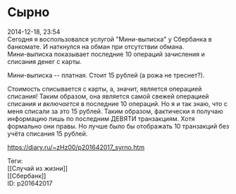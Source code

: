 Сырно
======

   
 2014-12-18, 23:54   
  Сегодня я воспользовался услугой "Мини-выписка" у Сбербанка в банкомате. И наткнулся на обман при отсутствии обмана.   
 Мини-выписка показывает последние 10 операций зачисления и списания денег с карты.   
   
 Мини-выписка -- платная. Стоит 15 рублей (а рожа не треснет?).   
   
 Стоимость списывается с карты, а, значит, является операцией списания! Таким образом, она является самой свежей операцией списания и  *включается*  в последние 10 операций. Но я и так знаю, что с меня списали за это 15 рублей. Таким образом, фактически я получаю информацию лишь по последним ДЕВЯТИ транзакциям. Хотя формально они правы. Но лучше было бы отображать 10 транзакций без учёта списания 15 рублей.   
    
 <https://diary.ru/~zHz00/p201642017_syrno.htm>   
   
 Теги:   
 [[Случай из жизни]]   
 [[Сбербанк]]   
 ID: p201642017